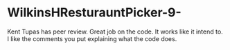 # WilkinsHResturauntPicker-9-

Kent Tupas has peer review. Great job on the code. It works like it intend to. I like the comments you put explaining what the code does.